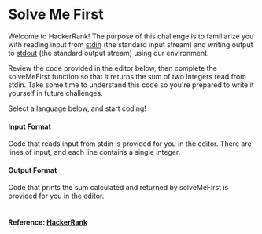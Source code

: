 Solve Me First
==============
Welcome to HackerRank! The purpose of this challenge is to familiarize you with reading input from [stdin](https://www.hackerrank.com/external_redirect?to=https://en.wikipedia.org/wiki/Standard_streams#Standard_input_.28stdin.29) (the standard input stream) and writing output to [stdout](https://www.hackerrank.com/external_redirect?to=https://en.wikipedia.org/wiki/Standard_streams#Standard_output_.28stdout.29) (the standard output stream) using our environment.

Review the code provided in the editor below, then complete the solveMeFirst function so that it returns the sum of two integers read from stdin. Take some time to understand this code so you're prepared to write it yourself in future challenges.

Select a language below, and start coding!

#### Input Format

Code that reads input from stdin is provided for you in the editor. There are  lines of input, and each line contains a single integer.

#### Output Format

Code that prints the sum calculated and returned by solveMeFirst is provided for you in the editor.
<br>
<br>
#### Reference: <a href="https://www.hackerrank.com/challenges/solve-me-first" target="_blank">HackerRank</a>
